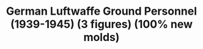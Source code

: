 ---
layout: product
title: "German Luftwaffe Ground Personnel (1939-1945) (3 figures) (100% new molds)"
price: "TBA" 
desc: "Maketa"
img_path: "/assets/img/ICM 32109.webp"
brand: "N/A"
available: false
special_offer: false
new: false
soon: false
cat: "010000"
subcat: "013600"
subsubcat: "0N/A"
sifra: "ICM 32109"
popular: false
spec: false
---